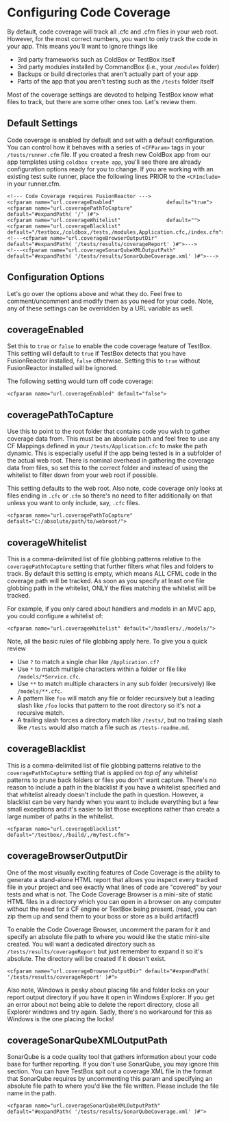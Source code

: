 # Configuring Code Coverage

By default, code coverage will track all .cfc and .cfm files in your web root.  However, for the most correct numbers, you want to only track the code in your app.  This means you'll want to ignore things like

* 3rd party frameworks such as ColdBox or TestBox itself
* 3rd party modules installed by CommandBox \(i.e., your `/modules` folder\)
* Backups or build directories that aren't actually part of your app
* Parts of the app that you aren't testing such as the `/tests` folder itself

Most of the coverage settings are devoted to helping TestBox know what files to track, but there are some other ones too.  Let's review them.

## Default Settings

Code coverage is enabled by default and set with a default configuration.  You can control how it behaves with a series of `<CFParam>` tags in your `/tests/runner.cfm` file.  If you created a fresh new ColdBox app from our app templates using `coldbox create app`, you'll see there are already configuration options ready for you to change.  If you are working with an existing test suite runner, place the following lines PRIOR to the `<CFInclude>` in your runner.cfm.

```markup
<!--- Code Coverage requires FusionReactor --->
<cfparam name="url.coverageEnabled"					default="true">
<cfparam name="url.coveragePathToCapture"			default="#expandPath( '/' )#">
<cfparam name="url.coverageWhitelist"				default="">
<cfparam name="url.coverageBlacklist"				default="/testbox,/coldbox,/tests,/modules,Application.cfc,/index.cfm">
<!---<cfparam name="url.coverageBrowserOutputDir"		default="#expandPath( '/tests/results/coverageReport' )#">--->
<!---<cfparam name="url.coverageSonarQubeXMLOutputPath"	default="#expandPath( '/tests/results/SonarQubeCoverage.xml' )#">--->
```

## Configuration Options

Let's go over the options above and what they do.  Feel free to comment/uncomment and modify them as you need for your code.  Note, any of these settings can be overridden by a URL variable as well.  

## coverageEnabled

Set this to `true` or `false` to enable the code coverage feature of TestBox.  This setting will default to `true` if TestBox detects that you have FusionReactor installed, `false` otherwise.  Setting this to `true` without FusionReactor installed will be ignored.

The following setting would turn off code coverage:

```markup
<cfparam name="url.coverageEnabled" default="false">
```

## coveragePathToCapture

Use this to point to the root folder that contains code you wish to gather coverage data from.  This must be an absolute path and feel free to use any CF Mappings defined in your `/tests/Application.cfc` to make the path dynamic.  This is especially useful if the app being tested is in a subfolder of the actual web root. There is nominal overhead in gathering the coverage data from files, so set this to the correct folder and instead of using the whitelist to filter down from your web root if possible.  

This setting defaults to the web root.  Also note, code coverage only looks at files ending in `.cfc` or .`cfm` so there's no need to filter additionally on that unless you want to only include, say, `.cfc` files.



```markup
<cfparam name="url.coveragePathToCapture" default="C:/absolute/path/to/webroot/">
```

## coverageWhitelist

This is a comma-delimited list of file globbing patterns relative to the `coveragePathToCapture` setting that further filters what files and folders to track.  By default this setting is empty, which means ALL CFML code in the coverage path will be tracked.  As soon as you specify at least one file globbing path in the whitelist, ONLY the files matching the whitelist will be tracked.  

For example, if you only cared about handlers and models in an MVC app, you could configure a whitelist of:

```markup
<cfparam name="url.coverageWhitelist" default="/handlers/,/models/">
```

Note, all the basic rules of file globbing apply here.  To give you a quick review

* Use `?` to match a single char like `/Application.cf?` 
* Use `*` to match multiple characters within a folder or file like `/models/*Service.cfc`.
* Use `**` to match multiple characters in any sub folder \(recursively\) like `/models/**.cfc`.
* A pattern like `foo` will match any file or folder recursively but a leading slash like `/foo` locks that pattern to the root directory so it's not a recursive match.
* A trailing slash forces a directory match like `/tests/`, but no trailing slash like `/tests` would also match a file such as `/tests-readme.md`. 

## coverageBlacklist

This is a comma-delimited list of file globbing patterns relative to the `coveragePathToCapture` setting that is applied _on top of_ any whitelist patterns to prune back folders or files you don't' want capture.  There's no reason to include a path in the blacklist if you have a whitelist specified and that whitelist already doesn't include the path in question.  However, a blacklist can be very handy when you want to include everything but a few small exceptions and it's easier to list those exceptions rather than create a large number of paths in the whitelist.  

```markup
<cfparam name="url.coverageBlacklist" default="/testbox/,/build/,/myTest.cfm">
```

## coverageBrowserOutputDir

One of the most visually exciting features of Code Coverage is the ability to generate a stand-alone HTML report that allows you inspect every tracked file in your project and see exactly what lines of code are "covered" by your tests and what is not.  The Code Coverage Browser is a mini-site of static HTML files in a directory which you can open in a browser on any computer without the need for a CF engine or TextBox being present. \(read, you can zip them up and send them to your boss or store as a build artifact!\)

To enable the Code Coverage Browser, uncomment the param for it and specify an absolute file path to where you would like the static mini-site created.  You will want a dedicated directory such as `/tests/results/coverageReport` but just remember to expand it so it's absolute.  The directory will be created if it doesn't exist. 

```markup
<cfparam name="url.coverageBrowserOutputDir" default="#expandPath( '/tests/results/coverageReport' )#">
```

Also note, Windows is pesky about placing file and folder locks on your report output directory if you have it open in Windows Explorer.  If you get an error about not being able to delete the report directory, close all Explorer windows and try again.  Sadly, there's no workaround for this as Windows is the one placing the locks!

## coverageSonarQubeXMLOutputPath

SonarQube is a code quality tool that gathers information about your code base for further reporting.  If you don't use SonarQube, you may ignore this section.  You can have TestBox spit out a coverage XML file in the format that SonarQube requires by uncommenting this param and specifying an absolute file path to where you'd like the file written.  Please include the file name in the path.

```markup
<cfparam name="url.coverageSonarQubeXMLOutputPath" default="#expandPath( '/tests/results/SonarQubeCoverage.xml' )#">
```

